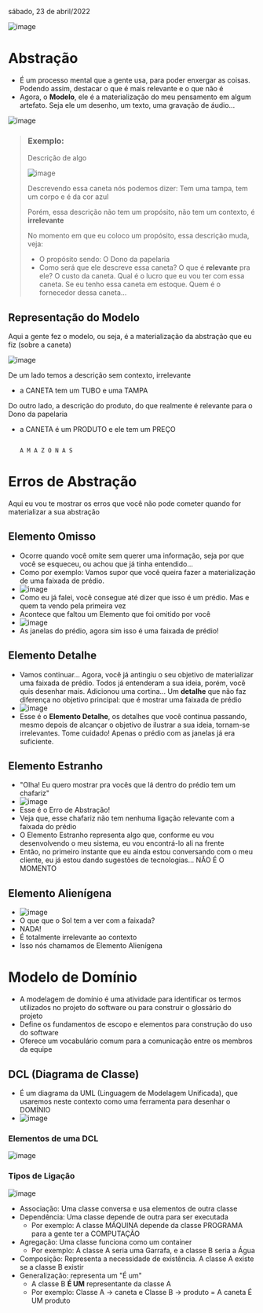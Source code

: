  sábado, 23 de abril/2022

![image](https://user-images.githubusercontent.com/87860884/164909938-364240cd-f243-4419-acf5-3124260ad3b1.png)


# Abstração

- É um processo mental que a gente usa, para poder enxergar as coisas. Podendo assim, destacar o que é mais relevante e o que não é
- Agora, o **Modelo**, ele é a materialização do meu pensamento em algum artefato. Seja ele um desenho, um texto, uma gravação de áudio...

![image](https://user-images.githubusercontent.com/87860884/164991992-b98ef91a-deb0-4324-b072-bb79d54657a1.png)

> ### Exemplo:
> Descrição de algo
>
> ![image](https://user-images.githubusercontent.com/87860884/164992123-bfe0c668-0373-4fed-8d8c-4c4cdc1206ef.png)
>
> Descrevendo essa caneta nós podemos dizer: Tem uma tampa, tem um corpo e é da cor azul
>
> Porém, essa descrição não tem um propósito, não tem um contexto, é **irrelevante**
> 
> No momento em que eu coloco um propósito, essa descrição muda, veja:
> - O propósito sendo: O Dono da papelaria
> - Como será que ele descreve essa caneta? O que é **relevante** pra ele?
> O custo da caneta. Qual é o lucro que eu vou ter com essa caneta. Se eu tenho essa caneta em estoque. Quem é o fornecedor dessa caneta...


## Representação do Modelo

Aqui a gente fez o modelo, ou seja, é a materialização da abstração que eu fiz (sobre a caneta)

![image](https://user-images.githubusercontent.com/87860884/164992366-3613e00c-b33d-4f9b-a1d2-24d9dfef2efc.png)

De um lado temos a descrição sem contexto, irrelevante
- a CANETA tem um TUBO e uma TAMPA

Do outro lado, a descrição do produto, do que realmente é relevante para o Dono da papelaria
- a CANETA é um PRODUTO e ele tem um PREÇO


                                                                                                                                         A M A Z O N A S



# Erros de Abstração

Aqui eu vou te mostrar os erros que você não pode cometer quando for materializar a sua abstração

## Elemento Omisso
- Ocorre quando você omite sem querer uma informação, seja por que você se esqueceu, ou achou que já tinha entendido...
- Como por exemplo: Vamos supor que você queira fazer a materialização de uma faixada de prédio.
- ![image](https://user-images.githubusercontent.com/87860884/164992901-b2e1addc-cba3-4fea-9692-bbd492a0908c.png)
- Como eu já falei, você consegue até dizer que isso é um prédio. Mas e quem ta vendo pela primeira vez
- Acontece que faltou um Elemento que foi omitido por você
- ![image](https://user-images.githubusercontent.com/87860884/164992948-d827eccf-3957-4e40-b775-efabd3b77d36.png)
- As janelas do prédio, agora sim isso é uma faixada de prédio!

## Elemento Detalhe
- Vamos continuar... Agora, você já antingiu o seu objetivo de materializar uma faixada de prédio. Todos já entenderam a sua ideia, porém, você quis desenhar mais. Adicionou uma cortina... Um **detalhe** que não faz diferença no objetivo principal: que é mostrar uma faixada de prédio
- ![image](https://user-images.githubusercontent.com/87860884/164993025-eed00f18-dd81-4cec-97ee-5d4c0e3d7cd4.png)
- Esse é o **Elemento Detalhe**, os detalhes que você continua passando, mesmo depois de alcançar o objetivo de ilustrar a sua ideia, tornam-se irrelevantes. Tome cuidado! Apenas o prédio com as janelas já era suficiente.

## Elemento Estranho
- "Olha! Eu quero mostrar pra vocês que lá dentro do prédio tem um chafariz"
- ![image](https://user-images.githubusercontent.com/87860884/164993150-c3422c94-1eb4-4be5-b968-ed7736d08134.png)
- Esse é o Erro de Abstração!
- Veja que, esse chafariz não tem nenhuma ligação relevante com a faixada do prédio
- O Elemento Estranho representa algo que, conforme eu vou desenvolvendo o meu sistema, eu vou encontrá-lo ali na frente
- Então, no primeiro instante que eu ainda estou conversando com o meu cliente, eu já estou dando sugestões de tecnologias... NÃO É O MOMENTO

## Elemento Alienígena
- ![image](https://user-images.githubusercontent.com/87860884/164993211-6865a0b5-93e2-4ac7-9ae2-40ade4de7e4d.png)
- O que que o Sol tem a ver com a faixada?
- NADA!
- É totalmente irrelevante ao contexto
- Isso nós chamamos de Elemento Alienígena





# Modelo de Domínio
- A modelagem de domínio é uma atividade para identificar os termos utilizados no projeto do software ou para construir o glossário do projeto
- Define os fundamentos de escopo e elementos para construção do uso do software
- Oferece um vocabulário comum para a comunicação entre os membros da equipe

## DCL (Diagrama de Classe)
- É um diagrama da UML (Linguagem de Modelagem Unificada), que usaremos neste contexto como uma ferramenta para desenhar o DOMÍNIO
- ![image](https://user-images.githubusercontent.com/87860884/164998396-a1fa660f-d273-43da-b59c-3f3a2e3da249.png)

### Elementos de uma DCL
![image](https://user-images.githubusercontent.com/87860884/164998432-f77253ec-45b4-4ceb-a04d-1568bb897796.png)

### Tipos de Ligação
![image](https://user-images.githubusercontent.com/87860884/164998446-f0d1938f-357e-4419-a2ab-5809da7c4974.png)
- Associação: Uma classe conversa e usa elementos de outra classe
- Dependência: Uma classe depende de outra para ser executada
    - Por exemplo: A classe MÁQUINA depende da classe PROGRAMA para a gente ter a COMPUTAÇÃO
- Agregação: Uma classe funciona como um container
    - Por exemplo: A classe A seria uma Garrafa, e a classe B seria a Água
- Composição: Representa a necessidade de existência. A classe A existe se a classe B existir
- Generalização: representa um "É um"
    - A classe B **É UM** representante da classe A 
    - Por exemplo: Classe A -> caneta e Classe B -> produto = A caneta É UM produto
